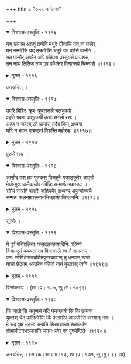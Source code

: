 +++
title = "०५६ मार्गतरुः"

+++



<details open><summary>विश्वास-प्रस्तुतिः - १९१६</summary>

यच् छायाम् अतनुं तनोषि मधुरैः प्रीणासि यत् त्वं फलैर्  
यन् नम्नो’सि यद् उन्नतो’सि चतुरे यद् वर्तसे वर्त्मनि ।  
यत् पान्थैर् अपरैर् अपि प्रतिपथं प्रस्तूयसे प्रायशस्  
तन् नाथ क्षितिज त्वम् एव पथिकैर् विश्रान्तये चिन्त्यसे ॥१९१६॥
</details>

<details><summary>मूलम् - १९१६</summary>

यच् छायाम् अतनुं तनोषि मधुरैः प्रीणासि यत् त्वं फलैर्  
यन् नम्नो’सि यद् उन्नतो’सि चतुरे यद् वर्तसे वर्त्मनि ।  
यत् पान्थैर् अपरैर् अपि प्रतिपथं प्रस्तूयसे प्रायशस्  
तन् नाथ क्षितिज त्वम् एव पथिकैर् विश्रान्तये चिन्त्यसे ॥१९१६॥
</details>


कस्यचित् ।  



<details open><summary>विश्वास-प्रस्तुतिः - १९१७</summary>

उपरि मिहिरः क्रूरः क्रूरास्तले’चलभूमयो  
वहति पवनः पांशूत्कर्षी कृशः सरसो रसः ।  
अहह न जहत्य् एते प्राणांस् तदैव किम् अध्वगा  
यदि न भवतः पत्रच्छत्रं विशन्ति महीरुहः ॥१९१७॥
</details>

<details><summary>मूलम् - १९१७</summary>

उपरि मिहिरः क्रूरः क्रूरास्तले’चलभूमयो  
वहति पवनः पांशूत्कर्षी कृशः सरसो रसः ।  
अहह न जहत्य् एते प्राणांस् तदैव किम् अध्वगा  
यदि न भवतः पत्रच्छत्रं विशन्ति महीरुहः ॥१९१७॥
</details>


पुरुसेनस्य ।   



<details open><summary>विश्वास-प्रस्तुतिः - १९१८</summary>

आसीद् यस् तव पुत्रकस् त्रिचतुरैः पत्राङ्कुरैर् आवृतो  
मेघोन्मुक्तजलैकजीवनविधिः सन्मार्गलब्धास्पदः ।  
सो’यं सम्प्रति वासरैः कतिपयैर् अध्वन्य् अपुण्योच्चयैः  
सम्पन्नः फलनम्रपल्लवततिच्छायोपलिप्तावनिः ॥१९१८॥
</details>

<details><summary>मूलम् - १९१८</summary>

आसीद् यस् तव पुत्रकस् त्रिचतुरैः पत्राङ्कुरैर् आवृतो  
मेघोन्मुक्तजलैकजीवनविधिः सन्मार्गलब्धास्पदः ।  
सो’यं सम्प्रति वासरैः कतिपयैर् अध्वन्य् अपुण्योच्चयैः  
सम्पन्नः फलनम्रपल्लवततिच्छायोपलिप्तावनिः ॥१९१८॥
</details>


सुरभेः ।  



<details open><summary>विश्वास-प्रस्तुतिः - १९१९</summary>

ये पूर्वं परिपालिताः फलदलच्छायादिभिः पत्रिणो  
विश्रामद्रुमं कथ्यतां तव विपत्काले क्व ते साम्प्रतम् ।  
एताः सन्निधिमात्रदर्शितपुरस्कारास् तु धन्यास् त्वचो  
यासां छेदनम् अन्तरेण पतितो नायं कुठारस् त्वयि ॥१९१९॥
</details>

<details><summary>मूलम् - १९१९</summary>

ये पूर्वं परिपालिताः फलदलच्छायादिभिः पत्रिणो  
विश्रामद्रुमं कथ्यतां तव विपत्काले क्व ते साम्प्रतम् ।  
एताः सन्निधिमात्रदर्शितपुरस्कारास् तु धन्यास् त्वचो  
यासां छेदनम् अन्तरेण पतितो नायं कुठारस् त्वयि ॥१९१९॥
</details>


वित्तोकस्य । (शा।प। ९८५, सु।र। १०९९)  



<details open><summary>विश्वास-प्रस्तुतिः - १९२०</summary>

किं जातो’सि चतुष्पथे यदि घनच्छायो’सि किं छायया   
युक्तश् चेत् फलितो’सि किं फलभरैर् आढ्यो’सि कस्मान् नतः ।  
हे सद् वृक्ष सहस्व सम्प्रति शिखाशाख्याशताकर्षण  
क्षोभामोटनभञ्जनानि जनतः स्वैर् एव दुश्चेष्टितैः ॥१९२०॥
</details>

<details><summary>मूलम् - १९२०</summary>

किं जातो’सि चतुष्पथे यदि घनच्छायो’सि किं छायया   
युक्तश् चेत् फलितो’सि किं फलभरैर् आढ्यो’सि कस्मान् नतः ।  
हे सद् वृक्ष सहस्व सम्प्रति शिखाशाख्याशताकर्षण  
क्षोभामोटनभञ्जनानि जनतः स्वैर् एव दुश्चेष्टितैः ॥१९२०॥
</details>


कस्यचित् । (स।क।आ। ४।९३, शा।प। ९७१, सू।मु। ३३।४)  

